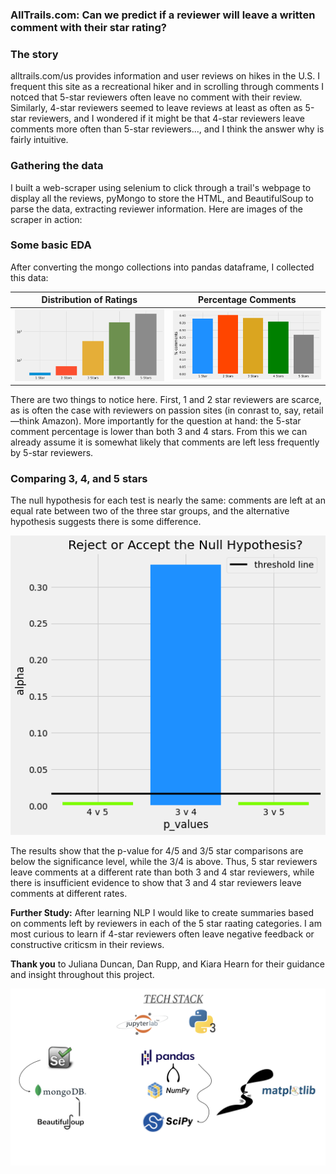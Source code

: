 ### AllTrails.com: Can we predict if a reviewer will leave a written comment with their star rating?

### The story
alltrails.com/us provides information and user reviews on hikes in the U.S. I frequent this site as a recreational hiker and in scrolling through comments I notced that 5-star reviewers often leave no comment with their review. Similarly, 4-star reviewers seemed to leave reviews at least as often as 5-star reviewers, and I wondered if it might be that 4-star reviewers leave comments more often than 5-star reviewers..., and I think the answer why is fairly intuitive.

### Gathering the data
I built a web-scraper using selenium to click through a trail's webpage to display all the reviews, pyMongo to store the HTML, and BeautifulSoup to parse the data, extracting reviewer information. Here are images of the scraper in action:

### Some basic EDA
After converting the mongo collections into pandas dataframe, I collected this data:



Distribution of Ratings |  Percentage Comments
:-------------------------:|:-------------------------:
![ratings distribution](https://github.com/sborodach/all-trails/blob/main/images/ratings-rates.png)  | ![percent comments](https://github.com/sborodach/all-trails/blob/main/images/percentage_comments.png)

There are two things to notice here. First, 1 and 2 star reviewers are scarce, as is often the case with reviewers on passion sites (in conrast to, say, retail—think Amazon). More importantly for the question at hand: the 5-star comment percentage is lower than both 3 and 4 stars. From this we can already assume it is somewhat likely that comments are left less frequently by 5-star reviewers.

### Comparing 3, 4, and 5 stars
The null hypothesis for each test is nearly the same: comments are left at an equal rate between two of the three star groups, and the alternative hypothesis suggests there is some difference.

![reject or fail to](https://github.com/sborodach/all-trails/blob/main/images/reject_or_fail_to.png) 

The results show that the p-value for 4/5 and 3/5 star comparisons are below the significance level, while the 3/4 is above. Thus, 5 star reviewers leave comments at a different rate than both 3 and 4 star reviewers, while there is insufficient evidence to show that 3 and 4 star reviewers leave comments at different rates.

**Further Study:**
After learning NLP I would like to create summaries based on comments left by reviewers in each of the 5 star raating categories. I am most curious to learn if 4-star reviewers often leave negative feedback or constructive criticsm in their reviews.

**Thank you**
to Juliana Duncan, Dan Rupp, and Kiara Hearn for their guidance and insight throughout this project.

![tech stack](https://github.com/sborodach/all-trails/blob/main/images/tech_stack.png)
